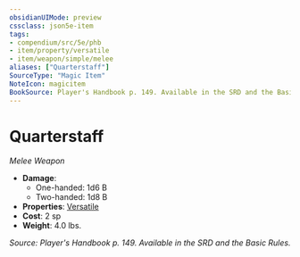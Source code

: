 ```yaml
---
obsidianUIMode: preview
cssclass: json5e-item
tags:
- compendium/src/5e/phb
- item/property/versatile
- item/weapon/simple/melee
aliases: ["Quarterstaff"]
SourceType: "Magic Item"
NoteIcon: magicitem
BookSource: Player's Handbook p. 149. Available in the SRD and the Basic Rules.
---
```

# Quarterstaff
*Melee Weapon*  

- **Damage**:
  - One-handed: 1d6 B
  - Two-handed: 1d8 B
- **Properties**: [Versatile](/2-Mechanics/CLI/rules/item-properties.md#Versatile)
- **Cost**: 2 sp
- **Weight**: 4.0 lbs.

*Source: Player's Handbook p. 149. Available in the SRD and the Basic Rules.*